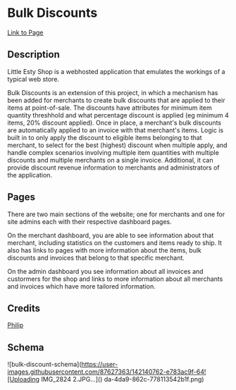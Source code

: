 # Bulk Discounts



[Link to Page](https://bulk-discounts-phimed.herokuapp.com/)

## Description

Little Esty Shop is a webhosted application that emulates the workings of a typical web store.

Bulk Discounts is an extension of this project, in which a mechanism has been added for merchants to create bulk discounts that are applied to their items at point-of-sale. The discounts have attributes for minimum item quantity threshhold and what percentage discount is applied (eg minimum 4 items, 20% discount applied). Once in place, a merchant's bulk discounts are automatically applied to an invoice with that merchant's items. Logic is built in to only apply the discount to eligible items belonging to that merchant, to select for the best (highest) discount when multiple apply, and handle complex scenarios involving multiple item quantities with multiple discounts and multiple merchants on a single invoice. Additional, it can provide discount revenue information to merchants and administrators of the application.

## Pages

There are two main sections of the website; one for merchants and one for site admins each with their respective dashboard pages.

On the merchant dashboard, you are able to see information about that merchant, including statistics on the customers and items ready to ship. It also has links to pages with more information about the items, bulk discounts and invoices that belong to that specific merchant.

On the admin dashboard you see information about all invoices and custormers for the shop and links to more information about all merchants and invoices which have more tailored information.

## Credits

[Philip](https://github.com/PhiMed)


## Schema
![bulk-discount-schema](https://user-images.githubusercontent.com/87627363/142140762-e783ac9f-64![Uploading IMG_2824 2.JPG…]()
da-4da9-862c-778113542b1f.png)


